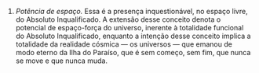 ﻿1. *Potência de espaço.* Essa é a presença inquestionável, no espaço livre, do Absoluto Inqualificado. A extensão desse conceito denota o potencial de espaço-força do universo, inerente à totalidade funcional do Absoluto Inqualificado, enquanto a intenção desse conceito implica a totalidade da realidade cósmica — os universos — que emanou de modo eterno da Ilha do Paraíso, que é sem começo, sem fim, que nunca se move e que nunca muda.